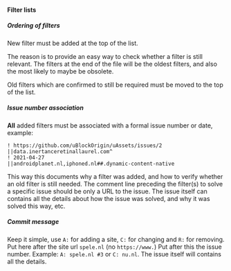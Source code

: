 #### Filter lists

##### Ordering of filters

New filter must be added at the top of the list.

The reason is to provide an easy way to check whether a filter is still relevant. The filters at the end of the file will be the oldest filters, and also the most likely to maybe be obsolete.

Old filters which are confirmed to still be required must be moved to the top of the list.

##### Issue number association

**All** added filters must be associated with a formal issue number or date, example:

    ! https://github.com/uBlockOrigin/uAssets/issues/2
    ||data.inertanceretinallaurel.com^
    ! 2021-04-27
    ||androidplanet.nl,iphoned.nl##.dynamic-content-native

This way this documents why a filter was added, and how to verify whether an old filter is still needed. The comment line preceding the filter(s) to solve a specific issue should be only a URL to the issue. The issue itself can contains all the details about how the issue was solved, and why it was solved this way, etc.

##### Commit message

Keep it simple, use `A:` for adding a site, `C:` for changing and `R:` for removing. Put here after the site url `spele.nl` (no `https://www.`) Put after this the issue number. 
Example: `A: spele.nl #3` or `C: nu.nl`. The issue itself will contains all the details.

